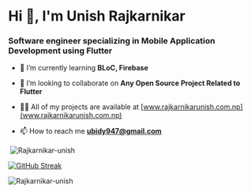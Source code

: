<h1>Hi 👋, I'm Unish Rajkarnikar</h1>
<h3>Software engineer specializing in Mobile Application Development using Flutter</h3>

- 🌱 I’m currently learning **BLoC, Firebase**

- 👯 I’m looking to collaborate on **Any Open Source Project Related to Flutter**

- 👨‍💻 All of my projects are available at [www.rajkarnikarunish.com.np](www.rajkarnikarunish.com.np)

- 📫 How to reach me **ubidy947@gmail.com**

<p>&nbsp;<img align="center" src="https://github-readme-stats.vercel.app/api?username=Rajkarnikar-unish&show_icons=true&theme=onedark&locale=en" alt="Rajkarnikar-unish" /></p>

[![GitHub Streak](https://streak-stats.demolab.com?user=rajkarnikar-unish)](https://git.io/streak-stats)

<p><img align="center" src="https://github-readme-streak-stats.herokuapp.com/?user=Rajkarnikar-unish&theme=dark" alt="Rajkarnikar-unish" /></p>

